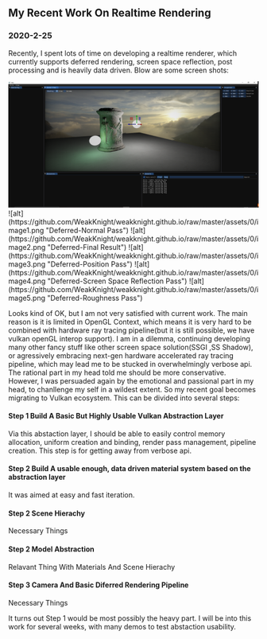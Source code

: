 ## My Recent Work On Realtime Rendering
### 2020-2-25

Recently, I spent lots of time on developing a realtime renderer, which currently supports deferred rendering, screen space reflection, post processing and is heavily data driven. Blow are some screen shots:

<img src="https://github.com/WeakKnight/weakknight.github.io/raw/master/assets/0/image0.png" width="964" height="254" />
<!-- ![alt](https://github.com/WeakKnight/weakknight.github.io/raw/master/assets/0/image0.png =964x524 "Editor Overview")  -->
![alt](https://github.com/WeakKnight/weakknight.github.io/raw/master/assets/0/image1.png "Deferred-Normal Pass") 
![alt](https://github.com/WeakKnight/weakknight.github.io/raw/master/assets/0/image2.png "Deferred-Final Result") 
![alt](https://github.com/WeakKnight/weakknight.github.io/raw/master/assets/0/image3.png "Deferred-Position Pass") 
![alt](https://github.com/WeakKnight/weakknight.github.io/raw/master/assets/0/image4.png "Deferred-Screen Space Reflection Pass") 
![alt](https://github.com/WeakKnight/weakknight.github.io/raw/master/assets/0/image5.png "Deferred-Roughness Pass") 

Looks kind of OK, but I am not very satisfied with current work. The main reason is it is limited in OpenGL Context, which means it is very hard to be combined with hardware ray tracing pipeline(but it is still possible, we have vulkan openGL interop support). I am in a dilemma, continuing developing many other fancy stuff like other screen space solution(SSGI ,SS Shadow), or agressively embracing next-gen hardware accelerated ray tracing pipeline, which may lead me to be stucked in overwhelmingly verbose api. The rational part in my head told me should be more conservative. However, I was persuaded again by the emotional and passional part in my head, to chanllenge my self in a wildest extent. So my recent goal becomes migrating to Vulkan ecosystem. This can be divided into several steps:

#### Step 1 Build A Basic But Highly Usable Vulkan Abstraction Layer

Via this abstaction layer, I should be able to easily control memory allocation, uniform creation and binding, render pass management, pipeline creation. This step is for getting away from verbose api.

#### Step 2 Build A usable enough, data driven material system based on the abstraction layer

It was aimed at easy and fast iteration.

#### Step 2 Scene Hierachy

Necessary Things

#### Step 2 Model Abstraction

Relavant Thing With Materials And Scene Hierachy

#### Step 3 Camera And Basic Diferred Rendering Pipeline

Necessary Things

It turns out Step 1 would be most possibly the heavy part. I will be into this work for several weeks, with many demos to test abstaction usability. 







